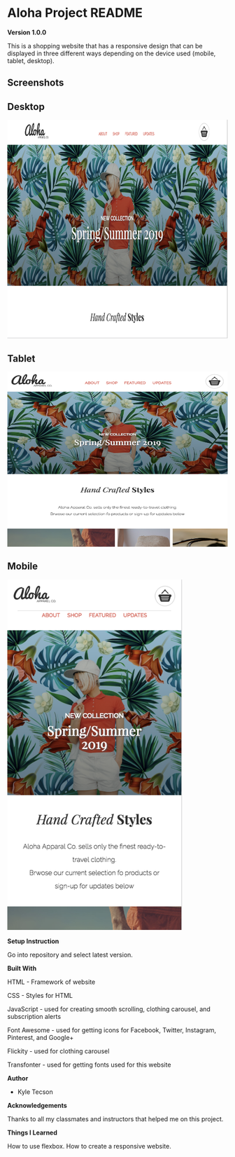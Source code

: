 # Aloha Project README

**Version 1.0.0**

This is a shopping website that has a responsive design that can be displayed in three different ways depending on the device used (mobile, tablet, desktop).

## Screenshots

## Desktop

<img src="./screenshots/aloha-desktop.png" alt="Aloha Screenshot Desktio Ver." width="800px" height="500px">

## Tablet

<img src="./screenshots/aloha-tablet.png" alt="Aloha Screenshot Tablet Ver." width="600px" height="400px">

## Mobile

<img src="./screenshots/aloha-mobile.png" alt="Aloha Screenshot Mobile Ver." width="400px" height="800px">

**Setup Instruction**

Go into repository and select latest version.

**Built With**

HTML - Framework of website

CSS - Styles for HTML

JavaScript - used for creating smooth scrolling, clothing carousel, and subscription alerts

Font Awesome - used for getting icons for Facebook, Twitter, Instagram, Pinterest, and Google+

Flickity - used for clothing carousel

Transfonter - used for getting fonts used for this website

**Author**

- Kyle Tecson

**Acknowledgements**

Thanks to all my classmates and instructors that helped me on this project.

**Things I Learned**

How to use flexbox.
How to create a responsive website.
